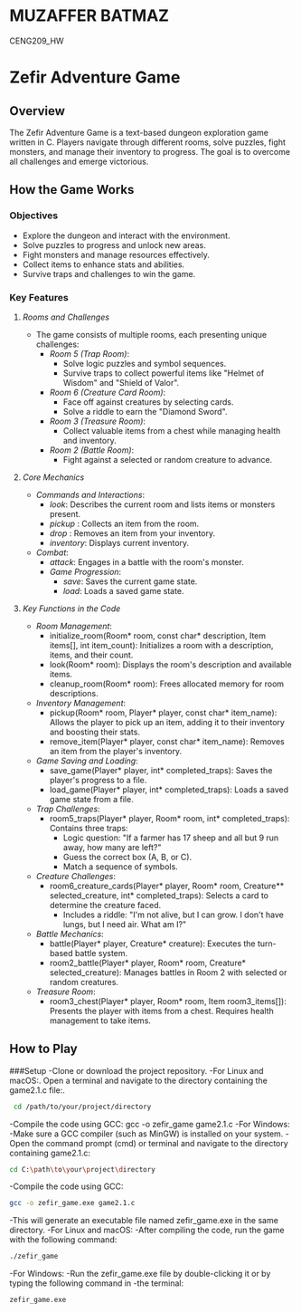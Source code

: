 #  MUZAFFER BATMAZ
CENG209_HW
# Zefir Adventure Game

## Overview

The Zefir Adventure Game is a text-based dungeon exploration game written in C. Players navigate through different rooms, solve puzzles, fight monsters, and manage their inventory to progress. The goal is to overcome all challenges and emerge victorious.

## How the Game Works

### Objectives
- Explore the dungeon and interact with the environment.
- Solve puzzles to progress and unlock new areas.
- Fight monsters and manage resources effectively.
- Collect items to enhance stats and abilities.
- Survive traps and challenges to win the game.

### Key Features

1. *Rooms and Challenges*
   - The game consists of multiple rooms, each presenting unique challenges:
     - *Room 5 (Trap Room)*:
       - Solve logic puzzles and symbol sequences.
       - Survive traps to collect powerful items like "Helmet of Wisdom" and "Shield of Valor".
     - *Room 6 (Creature Card Room)*:
       - Face off against creatures by selecting cards.
       - Solve a riddle to earn the "Diamond Sword".
     - *Room 3 (Treasure Room)*:
       - Collect valuable items from a chest while managing health and inventory.
     - *Room 2 (Battle Room)*:
       - Fight against a selected or random creature to advance.

2. *Core Mechanics*
   - *Commands and Interactions*:
     - *look*: Describes the current room and lists items or monsters present.
     - *pickup <item>*: Collects an item from the room.
     - *drop <item>*: Removes an item from your inventory.
     - *inventory*: Displays current inventory.
   - *Combat*:
     - *attack*: Engages in a battle with the room's monster.
     - *Game Progression*:
       - *save*: Saves the current game state.
       - *load*: Loads a saved game state.

3. *Key Functions in the Code*
   - *Room Management*:
     - initialize_room(Room* room, const char* description, Item items[], int item_count): Initializes a room with a description, items, and their count.
     - look(Room* room): Displays the room's description and available items.
     - cleanup_room(Room* room): Frees allocated memory for room descriptions.
   - *Inventory Management*:
     - pickup(Room* room, Player* player, const char* item_name): Allows the player to pick up an item, adding it to their inventory and boosting their stats.
     - remove_item(Player* player, const char* item_name): Removes an item from the player's inventory.
   - *Game Saving and Loading*:
     - save_game(Player* player, int* completed_traps): Saves the player's progress to a file.
     - load_game(Player* player, int* completed_traps): Loads a saved game state from a file.
   - *Trap Challenges*:
     - room5_traps(Player* player, Room* room, int* completed_traps): Contains three traps:
       - Logic question: "If a farmer has 17 sheep and all but 9 run away, how many are left?"
       - Guess the correct box (A, B, or C).
       - Match a sequence of symbols.
   - *Creature Challenges*:
     - room6_creature_cards(Player* player, Room* room, Creature** selected_creature, int* completed_traps): Selects a card to determine the creature faced.
       - Includes a riddle: "I'm not alive, but I can grow. I don't have lungs, but I need air. What am I?"
   - *Battle Mechanics*:
     - battle(Player* player, Creature* creature): Executes the turn-based battle system.
     - room2_battle(Player* player, Room* room, Creature* selected_creature): Manages battles in Room 2 with selected or random creatures.
   - *Treasure Room*:
     - room3_chest(Player* player, Room* room, Item room3_items[]): Presents the player with items from a chest. Requires health management to take items.

## How to Play

###Setup
-Clone or download the project repository.
-For Linux and macOS:.
Open a terminal and navigate to the directory containing the game2.1.c file:.
```bash
 cd /path/to/your/project/directory
```
 -Compile the code using GCC:
   gcc -o zefir_game game2.1.c
-For Windows:
-Make sure a GCC compiler (such as MinGW) is installed on your system.
-Open the command prompt (cmd) or terminal and navigate to the directory containing game2.1.c:
```bash
cd C:\path\to\your\project\directory
```
-Compile the code using GCC:
```bash
gcc -o zefir_game.exe game2.1.c
```
-This will generate an executable file named zefir_game.exe in the same directory.
-For Linux and macOS:
-After compiling the code, run the game with the following command:
```bash
./zefir_game
```
-For Windows:
-Run the zefir_game.exe file by double-clicking it or by typing the following command in -the terminal:
```bash
zefir_game.exe
```
